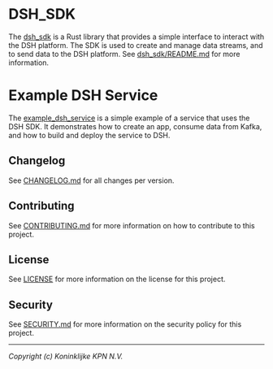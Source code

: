 

# DSH_SDK
The [dsh_sdk](dsh_sdk) is a Rust library that provides a simple interface to interact with the DSH platform. The SDK is used to create and manage data streams, and to send data to the DSH platform.
See [dsh_sdk/README.md](dsh_sdk/README.md) for more information.

# Example DSH Service
The [example_dsh_service](example_dsh_service) is a simple example of a service that uses the DSH SDK. It demonstrates how to create an app, consume data from Kafka, and how to build and deploy the service to DSH.

## Changelog
See [CHANGELOG.md](CHANGELOG.md) for all changes per version.

## Contributing
See [CONTRIBUTING.md](CONTRIBUTING.md) for more information on how to contribute to this project.

## License
See [LICENSE](LICENSE) for more information on the license for this project.

## Security
See [SECURITY.md](SECURITY.md) for more information on the security policy for this project.

---
_Copyright (c) Koninklijke KPN N.V._ 
